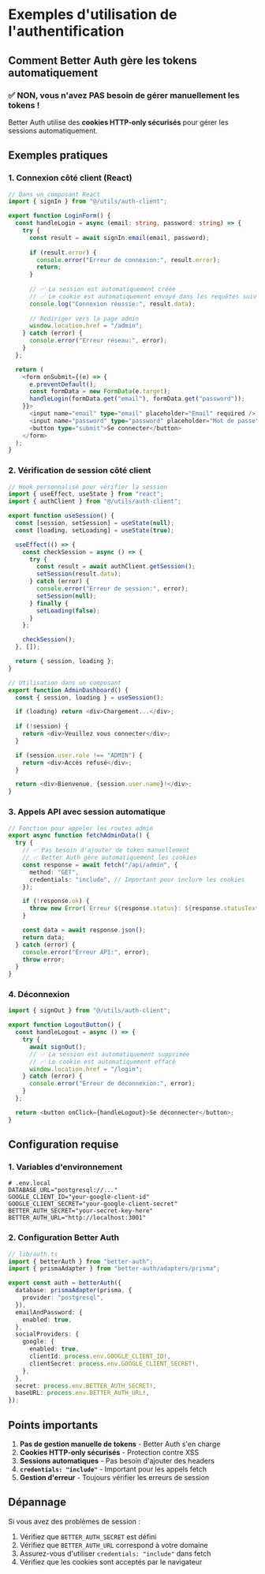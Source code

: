 # Exemples d'utilisation de l'authentification

## Comment Better Auth gère les tokens automatiquement

### ✅ **NON, vous n'avez PAS besoin de gérer manuellement les tokens !**

Better Auth utilise des **cookies HTTP-only sécurisés** pour gérer les sessions automatiquement.

## Exemples pratiques

### 1. Connexion côté client (React)

```typescript
// Dans un composant React
import { signIn } from "@/utils/auth-client";

export function LoginForm() {
  const handleLogin = async (email: string, password: string) => {
    try {
      const result = await signIn.email(email, password);
      
      if (result.error) {
        console.error("Erreur de connexion:", result.error);
        return;
      }
      
      // ✅ La session est automatiquement créée
      // ✅ Le cookie est automatiquement envoyé dans les requêtes suivantes
      console.log("Connexion réussie:", result.data);
      
      // Rediriger vers la page admin
      window.location.href = "/admin";
    } catch (error) {
      console.error("Erreur réseau:", error);
    }
  };

  return (
    <form onSubmit={(e) => {
      e.preventDefault();
      const formData = new FormData(e.target);
      handleLogin(formData.get("email"), formData.get("password"));
    }}>
      <input name="email" type="email" placeholder="Email" required />
      <input name="password" type="password" placeholder="Mot de passe" required />
      <button type="submit">Se connecter</button>
    </form>
  );
}
```

### 2. Vérification de session côté client

```typescript
// Hook personnalisé pour vérifier la session
import { useEffect, useState } from "react";
import { authClient } from "@/utils/auth-client";

export function useSession() {
  const [session, setSession] = useState(null);
  const [loading, setLoading] = useState(true);

  useEffect(() => {
    const checkSession = async () => {
      try {
        const result = await authClient.getSession();
        setSession(result.data);
      } catch (error) {
        console.error("Erreur de session:", error);
        setSession(null);
      } finally {
        setLoading(false);
      }
    };

    checkSession();
  }, []);

  return { session, loading };
}

// Utilisation dans un composant
export function AdminDashboard() {
  const { session, loading } = useSession();

  if (loading) return <div>Chargement...</div>;
  
  if (!session) {
    return <div>Veuillez vous connecter</div>;
  }

  if (session.user.role !== "ADMIN") {
    return <div>Accès refusé</div>;
  }

  return <div>Bienvenue, {session.user.name}!</div>;
}
```

### 3. Appels API avec session automatique

```typescript
// Fonction pour appeler les routes admin
export async function fetchAdminData() {
  try {
    // ✅ Pas besoin d'ajouter de token manuellement
    // ✅ Better Auth gère automatiquement les cookies
    const response = await fetch("/api/admin", {
      method: "GET",
      credentials: "include", // Important pour inclure les cookies
    });

    if (!response.ok) {
      throw new Error(`Erreur ${response.status}: ${response.statusText}`);
    }

    const data = await response.json();
    return data;
  } catch (error) {
    console.error("Erreur API:", error);
    throw error;
  }
}
```

### 4. Déconnexion

```typescript
import { signOut } from "@/utils/auth-client";

export function LogoutButton() {
  const handleLogout = async () => {
    try {
      await signOut();
      // ✅ La session est automatiquement supprimée
      // ✅ Le cookie est automatiquement effacé
      window.location.href = "/login";
    } catch (error) {
      console.error("Erreur de déconnexion:", error);
    }
  };

  return <button onClick={handleLogout}>Se déconnecter</button>;
}
```

## Configuration requise

### 1. Variables d'environnement

```env
# .env.local
DATABASE_URL="postgresql://..."
GOOGLE_CLIENT_ID="your-google-client-id"
GOOGLE_CLIENT_SECRET="your-google-client-secret"
BETTER_AUTH_SECRET="your-secret-key-here"
BETTER_AUTH_URL="http://localhost:3001"
```

### 2. Configuration Better Auth

```typescript
// lib/auth.ts
import { betterAuth } from "better-auth";
import { prismaAdapter } from "better-auth/adapters/prisma";

export const auth = betterAuth({
  database: prismaAdapter(prisma, {
    provider: "postgresql",
  }),
  emailAndPassword: {
    enabled: true,
  },
  socialProviders: {
    google: {
      enabled: true,
      clientId: process.env.GOOGLE_CLIENT_ID!,
      clientSecret: process.env.GOOGLE_CLIENT_SECRET!,
    },
  },
  secret: process.env.BETTER_AUTH_SECRET!,
  baseURL: process.env.BETTER_AUTH_URL!,
});
```

## Points importants

1. **Pas de gestion manuelle de tokens** - Better Auth s'en charge
2. **Cookies HTTP-only sécurisés** - Protection contre XSS
3. **Sessions automatiques** - Pas besoin d'ajouter des headers
4. **`credentials: "include"`** - Important pour les appels fetch
5. **Gestion d'erreur** - Toujours vérifier les erreurs de session

## Dépannage

Si vous avez des problèmes de session :

1. Vérifiez que `BETTER_AUTH_SECRET` est défini
2. Vérifiez que `BETTER_AUTH_URL` correspond à votre domaine
3. Assurez-vous d'utiliser `credentials: "include"` dans fetch
4. Vérifiez que les cookies sont acceptés par le navigateur


